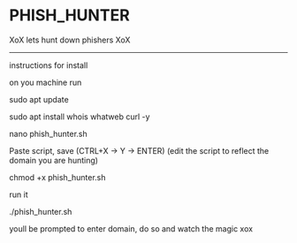 # PHISH_HUNTER

XoX lets hunt down phishers XoX

---------------------------

instructions for install

on you machine run

sudo apt update

sudo apt install whois whatweb curl -y

nano phish_hunter.sh

Paste script, save (CTRL+X → Y → ENTER) (edit the script to reflect the domain you are hunting)

chmod +x phish_hunter.sh

run it

./phish_hunter.sh

youll be prompted to enter domain, do so and watch the magic xox

